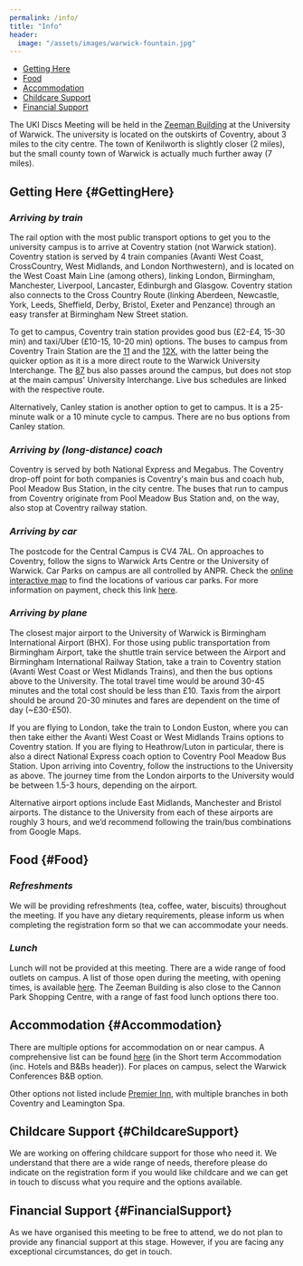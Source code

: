```yaml
---
permalink: /info/
title: "Info"
header: 
  image: "/assets/images/warwick-fountain.jpg"
---
```


- [Getting Here](#GettingHere)
- [Food](#Food)
- [Accommodation](#Accommodation)
- [Childcare Support](#ChildcareSupport)
- [Financial Support](#FinancialSupport)

The UKI Discs Meeting will be held in the [Zeeman Building](https://campus.warwick.ac.uk//search/623c8859421e6f5928c0c794) at the University of Warwick. The university is located on the outskirts of Coventry, about 3 miles to the city centre. The town of Kenilworth is slightly closer (2 miles), but the small county town of Warwick is actually much further away (7 miles).

## Getting Here {#GettingHere}
### *Arriving by train*

The rail option with the most public transport options to get you to the university campus is to arrive at Coventry station (not Warwick station). Coventry station is served by 4 train companies (Avanti West Coast, CrossCountry, West Midlands, and London Northwestern), and is located on the West Coast Main Line (among others), linking London, Birmingham, Manchester, Liverpool, Lancaster, Edinburgh and Glasgow. Coventry station also connects to the Cross Country Route (linking Aberdeen, Newcastle, York, Leeds, Sheffield, Derby, Bristol, Exeter and Penzance) through an easy transfer at Birmingham New Street station.

To get to campus, Coventry train station provides good bus (£2-£4, 15-30 min) and taxi/Uber (£10-15, 10-20 min) options. The buses to campus from Coventry Train Station are the [11](https://nxbus.co.uk/coventry/services-timetables/11-coventry-leamington-spa) and the [12X](https://nxbus.co.uk/coventry/services-timetables/12x-coventry-university-of-warwick), with the latter being the quicker option as it is a more direct route to the Warwick University Interchange. The [87](https://www.stagecoachbus.com/routes/midlands/87/solihull-coventry/xldo087.i) bus also passes around the campus, but does not stop at the main campus' University Interchange. Live bus schedules are linked with the respective route.

Alternatively, Canley station is another option to get to campus. It is a 25-minute walk or a 10 minute cycle to campus. There are no bus options from Canley station. 

### *Arriving by (long-distance) coach*

Coventry is served by both National Express and Megabus. The Coventry drop-off point for both companies is Coventry's main bus and coach hub, Pool Meadow Bus Station, in the city centre. The buses that run to campus from Coventry originate from Pool Meadow Bus Station and, on the way, also stop at Coventry railway station.

### *Arriving by car*

The postcode for the Central Campus is CV4 7AL. On approaches to Coventry, follow the signs to Warwick Arts Centre or the University of Warwick. Car Parks on campus are all controlled by ANPR. Check the [online interactive map](https://campus.warwick.ac.uk/) to find the locations of various car parks. For more information on payment, check this link [here](https://warwick.ac.uk/services/carparks/general_parking/).

### *Arriving by plane*

The closest major airport to the University of Warwick is Birmingham International Airport (BHX). For those using public transportation from Birmingham Airport, take the shuttle train service between the Airport and Birmingham International Railway Station, take a train to Coventry station (Avanti West Coast or West Midlands Trains), and then the bus options above to the University. The total travel time would be around 30-45 minutes and the total cost should be less than £10. Taxis from the airport should be around 20-30 minutes and fares are dependent on the time of day (~£30-£50).
 
If you are flying to London, take the train to London Euston, where you can then take either the Avanti West Coast or West Midlands Trains options to Coventry station. If you are flying to Heathrow/Luton in particular, there is also a direct National Express coach option to Coventry Pool Meadow Bus Station. Upon arriving into Coventry, follow the instructions to the University as above. The journey time from the London airports to the University would be between 1.5-3 hours, depending on the airport.

Alternative airport options include East Midlands, Manchester and Bristol airports. The distance to the University from each of these airports are roughly 3 hours, and we’d recommend following the train/bus combinations from Google Maps.

## Food {#Food}

### *Refreshments*
We will be providing refreshments (tea, coffee, water, biscuits) throughout the meeting. If you have any dietary requirements, please inform us when completing the registration form so that we can accommodate your needs.

### *Lunch*
Lunch will not be provided at this meeting. There are a wide range of food outlets on campus. A list of those open during the meeting, with opening times, is available [here](https://warwick.ac.uk/services/retail/openingtimes/upcoming-times). The Zeeman Building is also close to the Cannon Park Shopping Centre, with a range of fast food lunch options there too.

## Accommodation {#Accommodation} 

There are multiple options for accommodation on or near campus. A comprehensive list can be found [here](https://warwick.ac.uk/services/accommodation/staff/offcampus/relocationservice/shorttermaccommodation/) (in the Short term Accommodation (inc. Hotels and B&Bs header)). For places on campus, select the Warwick Conferences B&B option.

Other options not listed include [Premier Inn](https://www.premierinn.com/gb/en/hotels/england/west-midlands/coventry.html), with multiple branches in both Coventry and Leamington Spa.

## Childcare Support {#ChildcareSupport}

We are working on offering childcare support for those who need it. We understand that there are a wide range of needs, therefore please do indicate on the registration form if you would like childcare and we can get in touch to discuss what you require and the options available.

## Financial Support {#FinancialSupport}
As we have organised this meeting to be free to attend, we do not plan to provide any financial support at this stage. However, if you are facing any exceptional circumstances, do get in touch.

